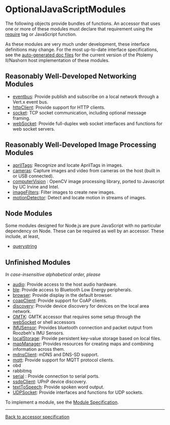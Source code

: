 
# OptionalJavaScriptModules

The following objects provide bundles of functions. An accessor that uses one or more of these modules must declare that requirement using the [require][1] tag or JavaScript function. 

As these modules are very much under development, these interface definitions may change. For the most up-to-date interface specifications, see the [auto-generated doc files][2] for the current version of the Ptolemy II/Nashorn host implementation of these modules. 



## Reasonably Well-Developed Networking Modules

*   [eventbus][3]: Provide publish and subscribe on a local network through a Vert.x event bus. 
*   [httpClient][4]: Provide support for HTTP clients. 
*   [socket][5]: TCP socket communication, including optional message framing. 
*   [webSocket][6]: Provide full-duplex web socket interfaces and functions for web socket servers. 



## Reasonably Well-Developed Image Processing Modules

*   [aprilTags][7]: Recognize and locate AprilTags in images. 
*   [cameras][8]: Capture images and video from cameras on the host (built in or USB connected). 
*   [computerVision][9] : OpenCV image processing library, ported to Javascript by UC Irvine and Intel. 
*   [imageFilters][10]: Filter images to create new images. 
*   [motionDetector][11]: Detect and locate motion in streams of images. 



## Node Modules

Some modules designed for Node.js are pure JavaScript with no particular dependency on Node. These can be required as well by an accessor. These include, at least, 

*   [querystring][12] 



## Unfinished Modules

*In case-insensitive alphabetical order, please* 

*   [audio][13]: Provide access to the host audio hardware. 
*   [ble][14]: Provide access to Bluetooth Low Energy peripherals. 
*   [browser][15]: Provide display in the default browser. 
*   [coapClient][16]: Provide support for CoAP clients. 
*   [discovery][17]: Provide device discovery for devices on the local area network. 
*   [GMTK][18]: GMTK accessor that requires some setup through the [webSocket][6] or shell accessors 
*   [IMUSensor][19]: Provides bluetooth connection and packet output from Roozbeh's IMU Sensors. 
*   [localStorage][20]: Provide persistent key-value storage based on local files. 
*   [mapManager][21]: Provides resources for creating maps and combining information across them. 
*   [mdnsClient][22]: mDNS and DNS-SD support. 
*   [mqtt][23]: Provide support for MQTT protocol clients. 
*   obd 
*   rabbitmq 
*   [serial][24] : Provide connection to serial ports. 
*   [ssdpClient][25]: UPnP device discovery. 
*   [textToSpeech][26]: Provide spoken word output. 
*   [UDPSocket][27]: Provide interfaces and functions for UDP sockets. 

To implement a module, see the [Module Specification][28]. 



* * *

[Back to accessor specification][29]

 [1]: https://www.icyphy.org/accessors/wiki/Version0/Require
 [2]: https://chess.eecs.berkeley.edu/ptexternal/src/ptII/doc/codeDoc/js/index.html
 [3]: https://www.icyphy.org/accessors/wiki/Version0/Eventbus
 [4]: https://www.icyphy.org/accessors/wiki/Version0/HttpClient
 [5]: https://www.icyphy.org/accessors/wiki/Version0/Socket
 [6]: https://www.icyphy.org/accessors/wiki/Version0/WebSocket
 [7]: https://www.icyphy.org/accessors/wiki/Version0/AprilTags
 [8]: https://www.icyphy.org/accessors/wiki/Version0/Cameras
 [9]: https://www.icyphy.org/accessors/wiki/Version0/ComputerVision
 [10]: https://www.icyphy.org/accessors/wiki/Version0/ImageFilters
 [11]: https://www.icyphy.org/accessors/wiki/Version0/MotionDetector
 [12]: https://nodejs.org/api/querystring.html
 [13]: https://www.icyphy.org/accessors/wiki/Version0/Audio
 [14]: https://www.icyphy.org/accessors/wiki/Version0/Ble
 [15]: https://www.icyphy.org/accessors/wiki/Version0/Browser
 [16]: https://www.icyphy.org/accessors/wiki/Version0/CoapClient
 [17]: https://www.icyphy.org/accessors/wiki/Version0/Discovery
 [18]: https://www.icyphy.org/accessors/wiki/Version0/GMTK
 [19]: https://www.icyphy.org/accessors/wiki/Version0/IMUSensor
 [20]: https://www.icyphy.org/accessors/wiki/Version0/LocalStorage
 [21]: https://www.icyphy.org/accessors/wiki/Version0/MapManager?action=edit
 [22]: https://www.icyphy.org/accessors/wiki/Version0/MdnsClient?action=edit
 [23]: https://www.icyphy.org/accessors/wiki/Version0/Mqtt
 [24]: https://www.icyphy.org/accessors/wiki/Version0/Serial
 [25]: https://www.icyphy.org/accessors/wiki/Version0/SsdpClient
 [26]: https://www.icyphy.org/accessors/wiki/Version0/TextToSpeech
 [27]: https://www.icyphy.org/accessors/wiki/Version0/UDPSocket
 [28]: https://www.icyphy.org/accessors/wiki/Version0/ModuleSpecification
 [29]: https://www.icyphy.org/accessors/wiki/Version1/AccessorSpecification
